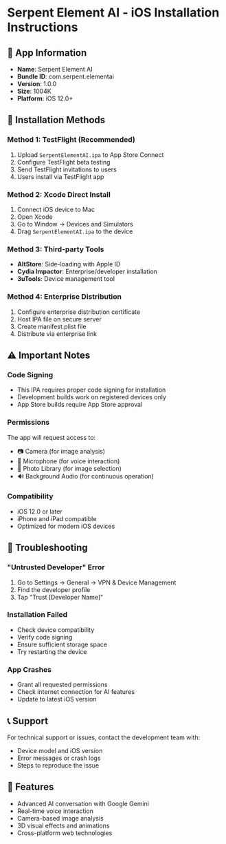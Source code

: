 # Serpent Element AI - iOS Installation Instructions

## 📱 App Information
- **Name**: Serpent Element AI
- **Bundle ID**: com.serpent.elementai
- **Version**: 1.0.0
- **Size**: 1004K
- **Platform**: iOS 12.0+

## 🚀 Installation Methods

### Method 1: TestFlight (Recommended)
1. Upload `SerpentElementAI.ipa` to App Store Connect
2. Configure TestFlight beta testing
3. Send TestFlight invitations to users
4. Users install via TestFlight app

### Method 2: Xcode Direct Install
1. Connect iOS device to Mac
2. Open Xcode
3. Go to Window → Devices and Simulators
4. Drag `SerpentElementAI.ipa` to the device

### Method 3: Third-party Tools
- **AltStore**: Side-loading with Apple ID
- **Cydia Impactor**: Enterprise/developer installation
- **3uTools**: Device management tool

### Method 4: Enterprise Distribution
1. Configure enterprise distribution certificate
2. Host IPA file on secure server
3. Create manifest.plist file
4. Distribute via enterprise link

## ⚠️ Important Notes

### Code Signing
- This IPA requires proper code signing for installation
- Development builds work on registered devices only
- App Store builds require App Store approval

### Permissions
The app will request access to:
- 📷 Camera (for image analysis)
- 🎤 Microphone (for voice interaction)
- 📸 Photo Library (for image selection)
- 🔊 Background Audio (for continuous operation)

### Compatibility
- iOS 12.0 or later
- iPhone and iPad compatible
- Optimized for modern iOS devices

## 🔧 Troubleshooting

### "Untrusted Developer" Error
1. Go to Settings → General → VPN & Device Management
2. Find the developer profile
3. Tap "Trust [Developer Name]"

### Installation Failed
- Check device compatibility
- Verify code signing
- Ensure sufficient storage space
- Try restarting the device

### App Crashes
- Grant all requested permissions
- Check internet connection for AI features
- Update to latest iOS version

## 📞 Support
For technical support or issues, contact the development team with:
- Device model and iOS version
- Error messages or crash logs
- Steps to reproduce the issue

## 🌟 Features
- Advanced AI conversation with Google Gemini
- Real-time voice interaction
- Camera-based image analysis
- 3D visual effects and animations
- Cross-platform web technologies
